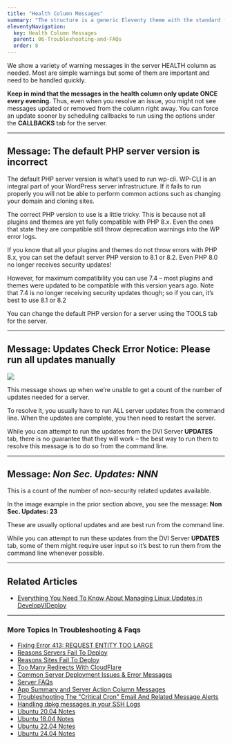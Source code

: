 ```yaml
---
title: "Health Column Messages"
summary: "The structure is a generic Eleventy theme with the standard folder and file names."
eleventyNavigation:
  key: Health Column Messages
  parent: 06-Troubleshooting-and-FAQs
  order: 8
---
```

We show a variety of warning messages in the server HEALTH column as needed. Most are simple warnings but some of them are important and need to be handled quickly.

**Keep in mind that the messages in the health column only update ONCE every evening.** Thus, even when you resolve an issue, you might not see messages updated or removed from the column right away. You can force an update sooner by scheduling callbacks to run using the options under the **CALLBACKS** tab for the server.

- - -

## Message: The default PHP server version is incorrect

The default PHP server version is what’s used to run wp-cli. WP-CLI is an integral part of your WordPress server infrastructure. If it fails to run properly you will not be able to perform common actions such as changing your domain and cloning sites.

The correct PHP version to use is a little tricky. This is because not all plugins and themes are yet fully compatible with PHP 8.x. Even the ones that state they are compatible still throw deprecation warnings into the WP error logs.

If you know that all your plugins and themes do not throw errors with PHP 8.x, you can set the default server PHP version to 8.1 or 8.2. Even PHP 8.0 no longer receives security updates!

However, for maximum compatibility you can use 7.4 – most plugins and themes were updated to be compatible with this version years ago. Note that 7.4 is no longer receiving security updates though; so if you can, it’s best to use 8.1 or 8.2

You can change the default PHP version for a server using the TOOLS tab for the server.

- - -

## Message: Updates Check Error Notice: Please run all updates manually

[![](https://web.archive.org/web/20240529160404im_/https://wpclouddeploy.com/wp-content/uploads/2023/02/wpcd50-health-messages-01.png)](https://web.archive.org/web/20240529160404/https://wpclouddeploy.com/wp-content/uploads/2023/02/wpcd50-health-messages-01.png)

This message shows up when we’re unable to get a count of the number of updates needed for a server.

To resolve it, you usually have to run ALL server updates from the command line. When the updates are complete, you then need to restart the server.

While you can attempt to run the updates from the DVI Server **UPDATES** tab, there is no guarantee that they will work – the best way to run them to resolve this message is to do so from the command line.

- - -

## Message: _Non Sec. Updates: NNN_

This is a count of the number of non-security related updates available.

In the image example in the prior section above, you see the message: **Non Sec. Updates: 23**

These are usually optional updates and are best run from the command line.

While you can attempt to run these updates from the DVI Server **UPDATES** tab, some of them might require user input so it’s best to run them from the command line whenever possible.

- - -

## Related Articles

*   [Everything You Need To Know About Managing Linux Updates in DevelopVIDeploy](https://web.archive.org/web/20240529160404/https://wpclouddeploy.com/documentation/articles-parent/managing-linux-updates/)

- - -

### More Topics In Troubleshooting & Faqs

*   [Fixing Error 413: REQUEST ENTITY TOO LARGE](https://web.archive.org/web/20240529160404/https://wpclouddeploy.com/documentation/troubleshooting-and-faq-parent/fixing-error-413-request-entity-too-large/)
*   [Reasons Servers Fail To Deploy](https://web.archive.org/web/20240529160404/https://wpclouddeploy.com/documentation/troubleshooting-and-faq-parent/reasons-servers-fail-to-deploy/)
*   [Reasons Sites Fail To Deploy](https://web.archive.org/web/20240529160404/https://wpclouddeploy.com/documentation/troubleshooting-and-faq-parent/reasons-sites-fail-to-deploy/)
*   [Too Many Redirects With CloudFlare](https://web.archive.org/web/20240529160404/https://wpclouddeploy.com/documentation/troubleshooting-and-faq-parent/too-many-redirects-with-cloudflare/)
*   [Common Server Deployment Issues & Error Messages](https://web.archive.org/web/20240529160404/https://wpclouddeploy.com/documentation/troubleshooting-and-faq-parent/common-server-deployment-issues/)
*   [Server FAQs](https://web.archive.org/web/20240529160404/https://wpclouddeploy.com/documentation/troubleshooting-and-faq-parent/server-faqs/)
*   [App Summary and Server Action Column Messages](https://web.archive.org/web/20240529160404/https://wpclouddeploy.com/documentation/troubleshooting-and-faq-parent/app-summary-and-server-action-column-messages/)
*   [Troubleshooting The "Critical Cron" Email And Related Message Alerts](https://web.archive.org/web/20240529160404/https://wpclouddeploy.com/documentation/troubleshooting-and-faq-parent/troubleshooting-the-critical-cron-email-alerts/)
*   [Handling dpkg messages in your SSH Logs](https://web.archive.org/web/20240529160404/https://wpclouddeploy.com/documentation/troubleshooting-and-faq-parent/handling-dpkg-messages-in-your-ssh-logs/)
*   [Ubuntu 20.04 Notes](https://web.archive.org/web/20240529160404/https://wpclouddeploy.com/documentation/troubleshooting-and-faq-parent/ubuntu-20-04-notes/)
*   [Ubuntu 18.04 Notes](https://web.archive.org/web/20240529160404/https://wpclouddeploy.com/documentation/troubleshooting-and-faq-parent/ubuntu-18-04-notes/)
*   [Ubuntu 22.04 Notes](https://web.archive.org/web/20240529160404/https://wpclouddeploy.com/documentation/troubleshooting-and-faq-parent/ubuntu-22-04-notes/)
*   [Ubuntu 24.04 Notes](https://web.archive.org/web/20240529160404/https://wpclouddeploy.com/documentation/troubleshooting-and-faq-parent/ubuntu-24-04-notes/)
